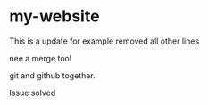 # my-website
This is a update for example
removed all other lines


nee a merge tool







git and github together.


Issue solved
